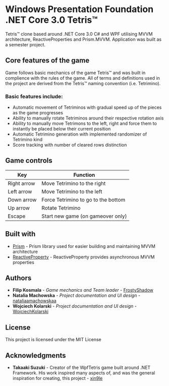 # Windows Presentation Foundation .NET Core 3.0 Tetris&trade;

Tetris&trade; clone based around .NET Core 3.0 C# and WPF utilising MVVM architecture, ReactiveProperties and Prism.MVVM.
Application was built as a semester project.

## Core features of the game

Game follows basic mechanics of the game Tetris&trade; and was built in complience with the rules of the game.
All of terms and definitions used in the project are derived from the Tetris&trade; naming convention (i.e. Tetrimino).

### Basic features include:
* Automatic movement of Tetriminos with gradual speed up of the pieces as the game progresses
* Ability to manually rotate Tetriminos around their respective rotation axis
* Ability to manually move Tetrimons to the left, right and force them to instantly be placed below their current position
* Automatic Tetrimino generation with implemented randomizer of Tetrimino kind
* Score tracking with number of cleared rows distinction

## Game controls

| Key | Function |
| --- | --- |
| Right arrow | Move Tetrimino to the right |
| Left arrow | Move Tetrimino to the left |
| Down arrow | Force Tetrimino to go to the bottom |
| Up arrow | Rotate Tetrimino |
| Escape | Start new game (on gameover only) |

## Built with

* [Prism](https://prismlibrary.com/) - Prism library used for easier building and maintaining MVVM architecture
* [ReactiveProperty](https://github.com/runceel/ReactiveProperty) - ReactiveProperty provides asynchronous MVVM properties

## Authors

* **Filip Kosmala** - *Game mechanics and Team leader* - [FrostyShadow](https://github.com/FrostyShadow)
* **Natalia Machowska** - *Project documentation and UI design* - [nataliaamachowskaa](https://github.com/nataliaamachowskaa)
* **Wojciech Kolarski** - *Project documentation and UI design* - [WojciechKolarski](https://github.com/WojciechKolarski)

## License

This project is licensed under the MIT License

## Acknowledgments

* **Takaaki Suzuki** - Creator of the WpfTetris game built around .NET Framework. His work inspired many aspects of, and was the general inspiration for creating, this project - [xin9le](https://github.com/xin9le)
